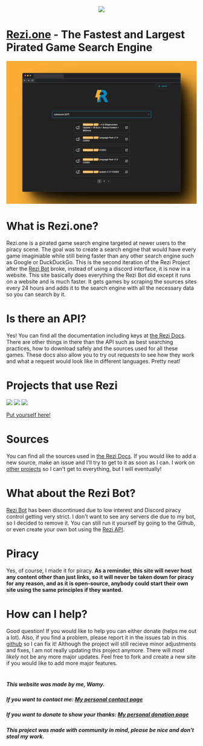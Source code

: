 <div align="center">
  <img src="/assets/rezilogo.png" height="200">
</div>

# [Rezi.one](https://rezi.one) - The Fastest and Largest Pirated Game Search Engine
 <div align="center">
  <img src="/assets/reziFrame.png" borderRadius="20">
</div>

# What is Rezi.one?
Rezi.one is a pirated game search engine targeted at newer users to the piracy scene. The goal was to create a search engine that would have every game imaginiable while still being faster than any other search engine such as Google or DuckDuckGo. This is the second iteration of the Rezi Project after the [Rezi Bot](https://github.com/Wamy-Dev/Rezi) broke, instead of using a discord interface, it is now in a website. This site basically does everything the Rezi Bot did except it runs on a website and is much faster. It gets games by scraping the sources sites every 24 hours and adds it to the search engine with all the necessary data so you can search by it. 

# Is there an API?
Yes! You can find all the documentation including keys at [the Rezi Docs](https://docs.rezi.one). There are other things in there than the API such as best searching practices, how to download safely and the sources used for all these games. These docs also allow you to try out requests to see how they work and what a request would look like in different languages. Pretty neat!

# Projects that use Rezi
<a href="https://github.com/Brisolo32/rezi-pbp-rs"><img src="https://gh-card.dev/repos/Brisolo32/rezi-pbp-rs.svg?fullname=" height="100"></a>
<a href="https://github.com/ProjectBlackPearl/project_black_pearl"><img src="https://gh-card.dev/repos/ProjectBlackPearl/project_black_pearl.svg?fullname=" height="100"></a>
<a href="https://github.com/Y0URD34TH/Project-GLD"><img src="https://gh-card.dev/repos/Y0URD34TH/Project-GLD.svg" height="100"></a>

[Put yourself here!](mailto:contact@rezi.one)

# Sources
You can find all the sources used in [the Rezi Docs](https://docs.rezi.one). If you would like to add a new source, make an issue and I'll try to get to it as soon as I can. I work on [other projects](https://github.com/Wamy-Dev) so I can't get to everything, but I will eventually!

# What about the Rezi Bot?
[Rezi Bot](https://github.com/Wamy-Dev/Rezi) has been discontinued due to low interest and Discord piracy control getting very strict. I don't want to see any servers die due to my bot, so I decided to remove it. You can still run it yourself by going to the Github, or even create your own bot using the [Rezi API](https://docs.rezi.one).

# Piracy
Yes, of course, I made it for piracy. **As a reminder, this site will never host any content other than just links, so it will never be taken down for piracy for any reason, and as it is open-source, anybody could start their own site using the same principles if they wanted.** 

# How can I help?
Good question! If you would like to help you can either donate (helps me out a lot). Also, if you find a problem, please report it in the issues tab in this [github](https://github.com/Wamy-Dev/ReziWebsite/issues/new/choose) so I can fix it! Although the project will still recieve minor adjustments and fixes, I am not really updating this project anymore. There will *most likely* not be any more major updates. Feel free to fork and create a new site if you would like to add more major features.

#

##### This website was made by me, Wamy.
##### If you want to contact me: [My personal contact page](https://homeonacloud.com/contact)
##### If you want to donate to show your thanks: [My personal donation page](https://homeonacloud.com/donate)
##### This project was made with community in mind, please be nice and don't steal my work.

